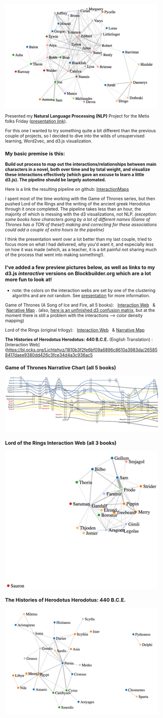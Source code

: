 [<img src="../images/GoT_web_preview.png">](https://bl.ocks.org/Lichtphyz/605c321a7714be62d15e76ff98cd3791/e93fa9b1cdabb71a612b3f113218248c2fcc1795)

Presented my **Natural Language Processing (NLP)** Project for the Metis folks Friday ([presentation link](https://docs.google.com/presentation/d/e/2PACX-1vQI12pBd5YJu_Un6LCz_z0nfKutBcjuttQeyLiNrsyORLuqkFzbiMVg5jW4Rlhzz8RB-KTBwi-KJXsj/pub?start=false&loop=false&delayms=10000)).  

For this one I wanted to try something quite a bit different than the previous couple of projects, so I decided to dive into the wilds of unsupervised learning, Word2vec, and d3.js visualization.  

### My basic premise is this:

**Build out process to map out the interactions/relationships between main characters in a novel, both over time and by total weight, and visualize these interactions effectively (which gave an excuse to learn a little d3.js).  The pipeline should be largely automated.**

Here is a link the resulting pipeline on github:  [InteractionMaps](https://github.com/Lichtphyz/InteractionMaps)

I spent most of the time working with the Game of Thrones series, but then pushed Lord of the Rings and the writing of the ancient greek Herodotus through it once completed.  The pipeline takes less than an hour, the majority of which is messing with the d3 visualizations, not NLP.  *(exception:  some books have characters going by a lot of different names (Game of Thrones has a TON of these!) making and correcting for these associations could add a couple of extra hours to the pipeline)*

I think the presentation went over a lot better than my last couple, tried to focus more on what I had delivered, why you'd want it, and especially less on how it was made (which, as a teacher, it is a bit painful not sharing much of the process that went into making something!).

### I've added a few preview pictures below, as well as links to my d3.js *interactive* versions on Blockbuilder.org which are a lot more fun to look at!

- note: the colors on the interaction webs are set by one of the clustering algoriths and are *not* random.  See [presentation](https://docs.google.com/presentation/d/e/2PACX-1vQI12pBd5YJu_Un6LCz_z0nfKutBcjuttQeyLiNrsyORLuqkFzbiMVg5jW4Rlhzz8RB-KTBwi-KJXsj/pub?start=false&loop=false&delayms=10000) for more information.

Game of Thrones (A Song of Ice and Fire, all 5 books):   [Interaction Web](https://bl.ocks.org/Lichtphyz/605c321a7714be62d15e76ff98cd3791/e93fa9b1cdabb71a612b3f113218248c2fcc1795)    &    [Narrative Map](https://bl.ocks.org/Lichtphyz/raw/61c7c92f7ab5d020cd6fb06ce25d1205/5d6fa8020d3ec19850d9d0b5613cab04fe48b189/) . (also, [here is an unfinished d3 confusion matrix](http://bl.ocks.org/Lichtphyz/88ba061011589c805eb016d0f9d61a79/5f9a16cb8f32c8d0af3713fa45e252dff80ea74a), but at the moment there is still a problem with the interactions --> color density mapping)

Lord of the Rings (original trilogy):   [Interaction Web](https://bl.ocks.org/Lichtphyz/559dad1ad39212656b874805a52efd3b/a5a76c44261b5cbbd8d9393f4c0827177d53e524)    &    [Narrative Map](https://bl.ocks.org/Lichtphyz/raw/db53a0180db3b98697bb2b1359dd4373/b0eea6e16a7027bfd407cdbe5dda8572d2815a2a/)

**The Histories of Herodotus Herodotus: 440 B.C.E.** (English Translation) :  [Interaction Web](https://bl.ocks.org/Lichtphyz/1810b3f2fe6bf09a6896c8610a3983da/265858417daee9380dd426c3fce34d4a3c936ac5 

### Game of Thrones Narrative Chart (all 5 books)
<img src="../images/GoT_Narrative_Chart_preview.png">

### Lord of the Rings Interaction Web (all 3 books)
<img src="../images/LofR_web_preview.png">

### The Histories of Herodotus Herodotus: 440 B.C.E.
<img src="../images/Herodotus_web_preview.png">
